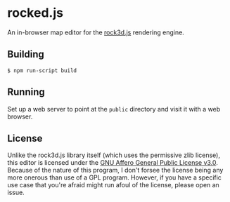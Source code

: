 rocked.js
=========
An in-browser map editor for the [rock3d.js][1] rendering engine.

[1]: https://github.com/AlexMax/rock3d.js

Building
--------
```
$ npm run-script build
```

Running
-------
Set up a web server to point at the `public` directory and visit it with
a web browser.

License
-------
Unlike the rock3d.js library itself (which uses the permissive zlib license),
this editor is licensed under the [GNU Affero General Public License v3.0][1].
Because of the nature of this program, I don't forsee the license being any
more onerous than use of a GPL program.  However, if you have a specific use
case that you're afraid might run afoul of the license, please open an issue. 

[1]: https://www.gnu.org/licenses/agpl-3.0.en.html
